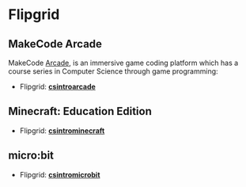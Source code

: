 # Flipgrid

## MakeCode Arcade

MakeCode [Arcade]( https://arcade.makecode.com), is an immersive game coding platform which has a course series in Computer Science through game programming:

* Flipgrid: **[csintroarcade](https://flipgrid.com/csintroarcade)**

## Minecraft: Education Edition

* Flipgrid: **[csintrominecraft](https://flipgrid.com/csintrominecraft)**

## micro:bit

* Flipgrid: **[csintromicrobit](https://flipgrid.com/csintromicrobit)**
